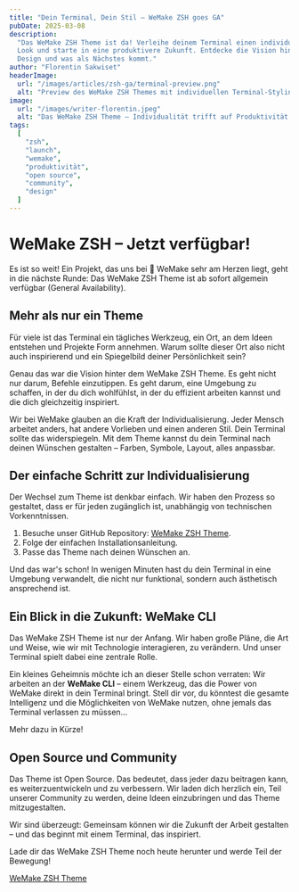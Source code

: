 ```yaml
---
title: "Dein Terminal, Dein Stil – WeMake ZSH goes GA"
pubDate: 2025-03-08
description:
  "Das WeMake ZSH Theme ist da! Verleihe deinem Terminal einen individuellen
  Look und starte in eine produktivere Zukunft. Entdecke die Vision hinter dem
  Design und was als Nächstes kommt."
author: "Florentin Sakwiset"
headerImage:
  url: "/images/articles/zsh-ga/terminal-preview.png"
  alt: "Preview des WeMake ZSH Themes mit individuellen Terminal-Styling"
image:
  url: "/images/writer-florentin.jpeg"
  alt: "Das WeMake ZSH Theme – Individualität trifft auf Produktivität."
tags:
  [
    "zsh",
    "launch",
    "wemake",
    "produktivität",
    "open source",
    "community",
    "design"
  ]
---
```


# WeMake ZSH – Jetzt verfügbar!

Es ist so weit! Ein Projekt, das uns bei 💙 WeMake sehr am Herzen liegt, geht in
die nächste Runde: Das WeMake ZSH Theme ist ab sofort allgemein verfügbar
(General Availability).

## Mehr als nur ein Theme

Für viele ist das Terminal ein tägliches Werkzeug, ein Ort, an dem Ideen
entstehen und Projekte Form annehmen. Warum sollte dieser Ort also nicht auch
inspirierend und ein Spiegelbild deiner Persönlichkeit sein?

Genau das war die Vision hinter dem WeMake ZSH Theme. Es geht nicht nur darum,
Befehle einzutippen. Es geht darum, eine Umgebung zu schaffen, in der du dich
wohlfühlst, in der du effizient arbeiten kannst und die dich gleichzeitig
inspiriert.

Wir bei WeMake glauben an die Kraft der Individualisierung. Jeder Mensch
arbeitet anders, hat andere Vorlieben und einen anderen Stil. Dein Terminal
sollte das widerspiegeln. Mit dem Theme kannst du dein Terminal nach deinen
Wünschen gestalten – Farben, Symbole, Layout, alles anpassbar.

## Der einfache Schritt zur Individualisierung

Der Wechsel zum Theme ist denkbar einfach. Wir haben den Prozess so gestaltet,
dass er für jeden zugänglich ist, unabhängig von technischen Vorkenntnissen.

1.  Besuche unser GitHub Repository:
    [WeMake ZSH Theme](https://github.com/WeMake-AI/zsh-theme).
2.  Folge der einfachen Installationsanleitung.
3.  Passe das Theme nach deinen Wünschen an.

Und das war's schon! In wenigen Minuten hast du dein Terminal in eine Umgebung
verwandelt, die nicht nur funktional, sondern auch ästhetisch ansprechend ist.

## Ein Blick in die Zukunft: WeMake CLI

Das WeMake ZSH Theme ist nur der Anfang. Wir haben große Pläne, die Art und
Weise, wie wir mit Technologie interagieren, zu verändern. Und unser Terminal
spielt dabei eine zentrale Rolle.

Ein kleines Geheimnis möchte ich an dieser Stelle schon verraten: Wir arbeiten
an der **WeMake CLI** – einem Werkzeug, das die Power von WeMake direkt in dein
Terminal bringt. Stell dir vor, du könntest die gesamte Intelligenz und die
Möglichkeiten von WeMake nutzen, ohne jemals das Terminal verlassen zu müssen...

Mehr dazu in Kürze!

## Open Source und Community

Das Theme ist Open Source. Das bedeutet, dass jeder dazu beitragen kann, es
weiterzuentwickeln und zu verbessern. Wir laden dich herzlich ein, Teil unserer
Community zu werden, deine Ideen einzubringen und das Theme mitzugestalten.

Wir sind überzeugt: Gemeinsam können wir die Zukunft der Arbeit gestalten – und
das beginnt mit einem Terminal, das inspiriert.

Lade dir das WeMake ZSH Theme noch heute herunter und werde Teil der Bewegung!

[WeMake ZSH Theme](https://github.com/WeMake-AI/zsh-theme)
